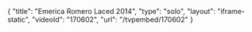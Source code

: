 {
    "title": "Emerica Romero Laced 2014",
    "type": "solo",
    "layout": "iframe-static",
    "videoId": "170602",
    "url": "\/tvpembed\/170602"
}
